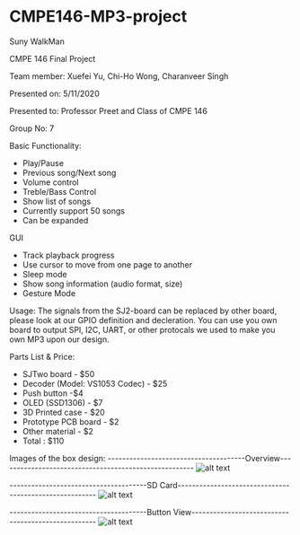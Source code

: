 # CMPE146-MP3-project
Suny WalkMan

CMPE 146 Final Project

Team member: Xuefei Yu, Chi-Ho Wong, Charanveer Singh

Presented on: 5/11/2020

Presented to: Professor Preet and Class of CMPE 146

Group No: 7

Basic Functionality:
- Play/Pause
- Previous song/Next song
- Volume control
- Treble/Bass Control
- Show list of songs 
- Currently support 50 songs
- Can be expanded

GUI
- Track playback progress 
- Use cursor to move from one page to another
- Sleep mode
- Show song information (audio format, size)
- Gesture Mode 

Usage:
The signals from the SJ2-board can be replaced by other board, please look at our GPIO definition and decleration.
You can use you own board to output SPI, I2C, UART, or other protocals we used to make you own MP3 upon
our design.

Parts List & Price:
- SJTwo board - $50
- Decoder (Model: VS1053 Codec) - $25
- Push button -$4
- OLED (SSD1306) - $7
- 3D Printed case -  $20
- Prototype PCB board  - $2
- Other material  - $2
- Total : $110

Images of the box design:
--------------------------------------Overview------------------------------------------------------
![alt text](https://github.com/ChrisFSF/CMPE146-MP3-project/blob/master/MP3_box_design/BOX%20top%20view.png)

--------------------------------------SD Card-------------------------------------------------------
![alt text](https://github.com/ChrisFSF/CMPE146-MP3-project/blob/master/MP3_box_design/sd%20card%20view.png)

--------------------------------------Button View---------------------------------------------------
![alt text](https://github.com/ChrisFSF/CMPE146-MP3-project/blob/master/MP3_box_design/button%20view.png)
